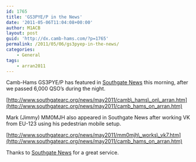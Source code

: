 ```yaml
---
id: 1765
title: 'GS3PYE/P in the News'
date: '2011-05-06T11:04:08+00:00'
author: M1ACB
layout: post
guid: 'http://dx.camb-hams.com/?p=1765'
permalink: /2011/05/06/gs3pyep-in-the-news/
categories:
    - General
tags:
    - arran2011
---
```


Camb-Hams GS3PYE/P has featured in [Southgate News](http://www.southgatearc.org/) this morning, after we passed 6,000 QSO’s during the night.

[http://www.southgatearc.org/news/may2011/camb\_hams\_on\_arran.htm](http://www.southgatearc.org/news/may2011/camb_hams_on_arran.htm)

Mark (Jimmy) MM0MJH also appeared in Southgate News after working VK from EU-123 using his pedestrian mobile setup.

[http://www.southgatearc.org/news/may2011/mm0mjh\_works\_vk7.htm](http://www.southgatearc.org/news/may2011/camb_hams_on_arran.htm)

Thanks to [Southgate News](http://www.southgatearc.org/) for a great service.